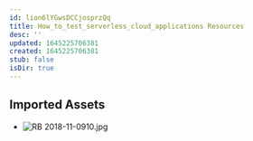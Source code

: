 ```yaml
---
id: lion6lYGwsDCCjosprzQq
title: How_to_test_serverless_cloud_applications Resources
desc: ''
updated: 1645225706381
created: 1645225706381
stub: false
isDir: true
---
```

## Imported Assets
- ![RB 2018-11-0910.jpg](/assets/rb-2018-11-0910.jpg)
